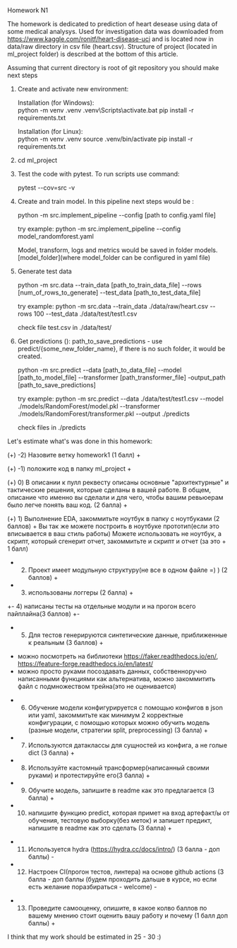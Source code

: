 Homework N1

The homework is dedicated to prediction of heart desease using data of some medical
analysys. Used for investigation data was downloaded from https://www.kaggle.com/ronitf/heart-disease-uci
and is located now in data/raw directory in csv file (heart.csv). 
Structure of project (located in ml_project folder) is described at the bottom of this
article. 

Assuming that current directory is root of git repository you should make next steps
1. Create and activate new environment:

    Installation (for Windows):  
        python -m venv .venv
       .venv\Scripts\activate.bat
       pip install -r requirements.txt

    Installation (for Linux):  
       python -m venv .venv
       source .venv/bin/activate
       pip install -r requirements.txt

2. cd ml_project

3. Test the code with pytest. To run scripts use command:

   pytest --cov=src -v 

4. Create and train model. In this pipeline next steps would be :

   python -m src.implement_pipeline --config [path to config.yaml file] 
   
   try example:
   python -m src.implement_pipeline --config model_randomforest.yaml 

   Model, transform, logs and metrics would be saved in folder models.[model_folder](where model_folder can be configured in yaml file)	
	

5. Generate test data 

   python -m src.data --train_data [path_to_train_data_file] --rows [num_of_rows_to_generate] --test_data [path_to_test_data_file]  

   try example:
   python -m src.data --train_data ./data/raw/heart.csv  --rows 100  --test_data ./data/test/test1.csv
  
   check file test.csv in ./data/test/

6. Get predictions ():
   path_to_save_predictions - use predict/{some_new_folder_name}, if there is no such folder, it would be created.
    
   python -m src.predict --data [path_to_data_file] --model [path_to_model_file] --transformer [path_transformer_file] -output_path [path_to_save_predictions]

   try example:
   python -m src.predict --data ./data/test/test1.csv --model ./models/RandomForest/model.pkl --transformer ./models/RandomForest/transformer.pkl --output ./predicts

   check files in ./predicts

Let's estimate what's was done in this homework:

(+)  -2) Назовите ветку homework1 (1 балл) +

(+)  -1) положите код в папку ml_project +

(+)   0) В описании к пулл реквесту описаны основные "архитектурные" и тактические решения, которые сделаны в вашей работе. В общем, описание что именно вы сделали и для чего, чтобы вашим ревьюерам было легче понять ваш код. (2 балла) +

(+)   1) Выполнение EDA, закоммитьте ноутбук в папку с ноутбуками (2 баллов) +
Вы так же можете построить в ноутбуке прототип(если это вписывается в ваш стиль работы)
Можете использовать не ноутбук, а скрипт, который сгенерит отчет, закоммитьте и скрипт и отчет (за это + 1 балл)

+  2) Проект имеет модульную структуру(не все в одном файле =) ) (2 баллов) +

+  3) использованы логгеры (2 балла) +

+-  4) написаны тесты на отдельные модули и на прогон всего пайплайна(3 баллов) +-

+  5) Для тестов генерируются синтетические данные, приближенные к реальным (3 баллов) +
- можно посмотреть на библиотеки https://faker.readthedocs.io/en/, https://feature-forge.readthedocs.io/en/latest/
- можно просто руками посоздавать данных, собственноручно написанными функциями
как альтернатива, можно закоммитить файл с подмножеством трейна(это не оценивается) 

+  6) Обучение модели конфигурируется с помощью конфигов в json или yaml, закоммитьте как минимум 2 корректные конфигурации, с помощью которых можно обучить модель (разные модели, стратегии split, preprocessing) (3 балла) +

+  7) Используются датаклассы для сущностей из конфига, а не голые dict (3 балла) + 

+  8) Используйте кастомный трансформер(написанный своими руками) и протестируйте его(3 балла) +

+  9) Обучите модель, запишите в readme как это предлагается (3 балла) +

+ 10) напишите функцию predict, которая примет на вход артефакт/ы от обучения, тестовую выборку(без меток) и запишет предикт, напишите в readme как это сделать (3 балла) +  

- 11) Используется hydra  (https://hydra.cc/docs/intro/) (3 балла - доп баллы) -
    
- 12) Настроен CI(прогон тестов, линтера) на основе github actions  (3 балла - доп баллы (будем проходить дальше в курсе, но если есть желание поразбираться - welcome) -

+ 13) Проведите самооценку, опишите, в какое колво баллов по вашему мнению стоит оценить вашу работу и почему (1 балл доп баллы) +   


I think that my work should be estimated in 25 - 30 :)